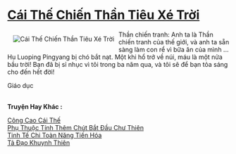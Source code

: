 <a href="https://truyentiki.com/cai-the-chien-than-tieu-xe-troi.33724/" title="Cái Thế Chiến Thần Tiêu Xé Trời"><h1>Cái Thế Chiến Thần Tiêu Xé Trời</h1></a><div style="display:table"><img align="right" style="float: left; padding: 10px;" src="https://truyentiki.com/a/img/str/src/33724.jpg" alt="Cái Thế Chiến Thần Tiêu Xé Trời">Thần chiến tranh: Anh ta là Thần chiến tranh của thế giới, và anh ta sẵn sàng làm con rể vì bữa ăn của mình ... Hu Luoping Pingyang bị chó bắt nạt. Một khi hổ trở về núi, máu là một nửa bầu trời! Bạn đã bị sỉ nhục vì tôi trong ba năm qua, và tôi sẽ để bạn tỏa sáng cho đến hết đời! <p></p> Giáo dục</div><p><br><b>Truyện Hay Khác :</b></p><a href="https://truyentiki.com/cong-cao-cai-the.33723/" alt="Công Cao Cái Thế">Công Cao Cái Thế</a><br/><a href="https://github.com/nownovels/top500/tree/master/truyenhay/33761/" alt="Phụ Thuộc Tính Thêm Chút Bắt Đầu Chư Thiên">Phụ Thuộc Tính Thêm Chút Bắt Đầu Chư Thiên</a><br/><a href="https://github.com/nownovels/top500/tree/master/truyenhay/33829/" alt="Tinh Tế Chi Toàn Năng Tiến Hóa">Tinh Tế Chi Toàn Năng Tiến Hóa</a><br/><a href="https://github.com/nownovels/top500/tree/master/truyenhay/33730/" alt="Tả Đạo Khuynh Thiên">Tả Đạo Khuynh Thiên</a><br/>